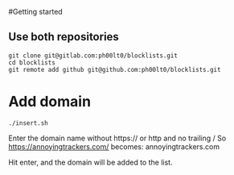 #Getting started

## Use both repositories

```
git clone git@gitlab.com:ph00lt0/blocklists.git
cd blocklists
git remote add github git@github.com:ph00lt0/blocklists.git
```


# Add domain

```
./insert.sh
```

Enter the domain name without https:// or http and no trailing /
So https://annoyingtrackers.com/ becomes: annoyingtrackers.com

Hit enter, and the domain will be added to the list.
